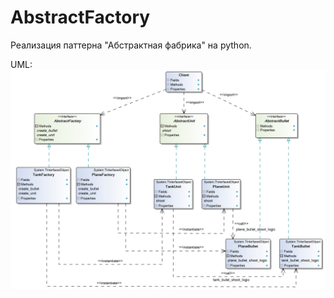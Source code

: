# AbstractFactory

Реализация паттерна "Абстрактная фабрика" на python.

UML:
![uml](ClassDiagram.png)
